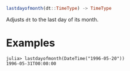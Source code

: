 ```julia
lastdayofmonth(dt::TimeType) -> TimeType
```

Adjusts `dt` to the last day of its month.

# Examples

```jldoctest
julia> lastdayofmonth(DateTime("1996-05-20"))
1996-05-31T00:00:00
```
